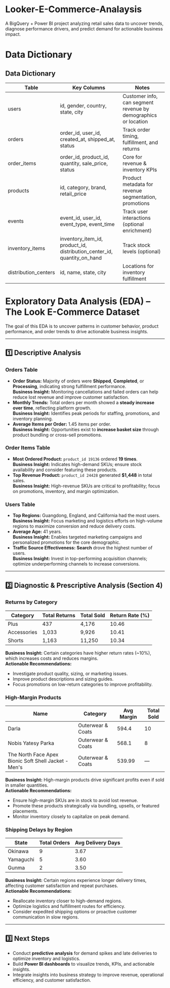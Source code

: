 # Looker-E-Commerce-Analaysis
A BigQuery + Power BI project analyzing retail sales data to uncover trends, diagnose performance drivers, and predict demand for actionable business impact.

# Data Dictionary
## Data Dictionary

| Table | Key Columns | Notes |
|-------|------------|------|
| users | id, gender, country, state, city | Customer info, can segment revenue by demographics or location |
| orders | order_id, user_id, created_at, shipped_at, status | Track order timing, fulfillment, and returns |
| order_items | order_id, product_id, quantity, sale_price, status | Core for revenue & inventory KPIs |
| products | id, category, brand, retail_price | Product metadata for revenue segmentation, promotions |
| events | event_id, user_id, event_type, event_time | Track user interactions (optional enrichment) |
| inventory_items | inventory_item_id, product_id, distribution_center_id, quantity_on_hand | Track stock levels (optional) |
| distribution_centers | id, name, state, city | Locations for inventory fulfillment |

# Exploratory Data Analysis (EDA) – The Look E-Commerce Dataset

The goal of this EDA is to uncover patterns in customer behavior, product performance, and order trends to drive actionable business insights.

---

## 1️⃣ Descriptive Analysis

### Orders Table
- **Order Status:** Majority of orders were **Shipped**, **Completed**, or **Processing**, indicating strong fulfillment performance.  
  **Business Insight:** Monitoring cancellations and failed orders can help reduce lost revenue and improve customer satisfaction.
- **Monthly Trends:** Total orders per month showed a **steady increase over time**, reflecting platform growth.  
  **Business Insight:** Identifies peak periods for staffing, promotions, and inventory planning.
- **Average Items per Order:** 1.45 items per order.  
  **Business Insight:** Opportunities exist to **increase basket size** through product bundling or cross-sell promotions.

### Order Items Table
- **Most Ordered Product:** `product_id 19136` ordered **19 times**.  
  **Business Insight:** Indicates high-demand SKUs; ensure stock availability and consider featuring these products.
- **Top Revenue Product:** `product_id 24428` generated **$1,448** in total sales.  
  **Business Insight:** High-revenue SKUs are critical to profitability; focus on promotions, inventory, and margin optimization.

### Users Table
- **Top Regions:** Guangdong, England, and California had the most users.  
  **Business Insight:** Focus marketing and logistics efforts on high-volume regions to maximize conversion and reduce delivery costs.
- **Average Age:** 41 years.  
  **Business Insight:** Enables targeted marketing campaigns and personalized promotions for the core demographic.
- **Traffic Source Effectiveness:** **Search** drove the highest number of users.  
  **Business Insight:** Invest in top-performing acquisition channels; optimize underperforming channels to increase conversions.

---

## 2️⃣ Diagnostic & Prescriptive Analysis (Section 4)

### Returns by Category

| Category      | Total Returns | Total Sold | Return Rate (%) |
|---------------|---------------|------------|----------------|
| Plus          | 437           | 4,176      | 10.46          |
| Accessories   | 1,033         | 9,926      | 10.41          |
| Shorts        | 1,163         | 11,250     | 10.34          |

**Business Insight:** Certain categories have higher return rates (~10%), which increases costs and reduces margins.  
**Actionable Recommendations:**  
- Investigate product quality, sizing, or marketing issues.  
- Improve product descriptions and sizing guides.  
- Focus promotions on low-return categories to improve profitability.

### High-Margin Products

| Name                                                      | Category           | Avg Margin | Total Sold |
|-----------------------------------------------------------|------------------|------------|------------|
| Darla                                                     | Outerwear & Coats | 594.4      | 10         |
| Nobis Yatesy Parka                                        | Outerwear & Coats | 568.1      | 8          |
| The North Face Apex Bionic Soft Shell Jacket - Men's     | Outerwear & Coats | 539.99     | —          |

**Business Insight:** High-margin products drive significant profits even if sold in smaller quantities.  
**Actionable Recommendations:**  
- Ensure high-margin SKUs are in stock to avoid lost revenue.  
- Promote these products strategically via bundling, upsells, or featured placements.  
- Monitor inventory closely to capitalize on peak demand.

### Shipping Delays by Region

| State      | Total Orders | Avg Delivery Days |
|------------|--------------|-----------------|
| Okinawa    | 9            | 3.67            |
| Yamaguchi  | 5            | 3.60            |
| Gunma      | 2            | 3.50            |

**Business Insight:** Certain regions experience longer delivery times, affecting customer satisfaction and repeat purchases.  
**Actionable Recommendations:**  
- Reallocate inventory closer to high-demand regions.  
- Optimize logistics and fulfillment routes for efficiency.  
- Consider expedited shipping options or proactive customer communication in slow regions.

---

## 3️⃣ Next Steps
- Conduct **predictive analysis** for demand spikes and late deliveries to optimize inventory and logistics.  
- Build **Power BI dashboards** to visualize trends, KPIs, and actionable insights.  
- Integrate insights into business strategy to improve revenue, operational efficiency, and customer satisfaction.

